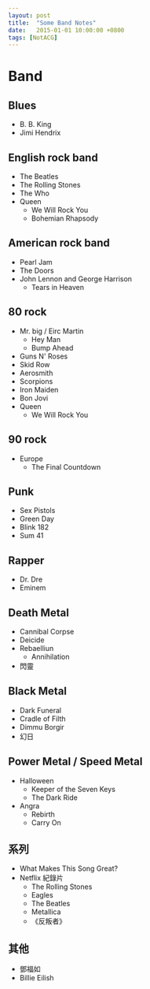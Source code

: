 ```yaml
---
layout: post
title:  "Some Band Notes"
date:   2015-01-01 10:00:00 +0800
tags: [NotACG]
---
```


# Band

## Blues
* B. B. King
* Jimi Hendrix

## English rock band
* The Beatles
* The Rolling Stones
* The Who
* Queen
  * We Will Rock You
  * Bohemian Rhapsody

## American rock band
* Pearl Jam 
* The Doors
* John Lennon and George Harrison
  * Tears in Heaven

## 80 rock
* Mr. big / Eirc Martin  
  * Hey Man
  * Bump Ahead
* Guns N' Roses
* Skid Row
* Aerosmith
* Scorpions 
* Iron Maiden
* Bon Jovi
* Queen
  * We Will Rock You

## 90 rock
* Europe
  * The Final Countdown

## Punk 
* Sex Pistols
* Green Day
* Blink 182
* Sum 41

## Rapper
* Dr. Dre
* Eminem

## Death Metal
* Cannibal Corpse
* Deicide
* Rebaelliun
  * Annihilation
* 閃靈

## Black Metal
* Dark Funeral
* Cradle of Filth
* Dimmu Borgir
* 幻日

## Power Metal / Speed Metal
* Halloween
  * Keeper of the Seven Keys
  * The Dark Ride 
* Angra
  * Rebirth
  * Carry On

## 系列
* What Makes This Song Great?
* Netflix 紀錄片
	* The Rolling Stones
	* Eagles
	* The Beatles
	* Metallica
	* 《反叛者》

## 其他
* 鄧福如 
* Billie Eilish

